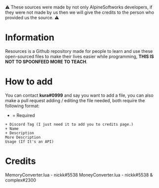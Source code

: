 ⚠ These sources were made by not only AlpineSoftworks developers, if they were not made by us then we will give the credits to the person who provided us the source. ⚠

# Information
Resources is a Github repository made for people to learn and use these open-sourced files to make their lives easier while programming, **THIS IS NOT TO SPOONFEED MORE TO TEACH**.

# How to add
You can contact **kura#0999** and say you want to add a file, you can also make a pull request adding  / editing the file needed, both require the following format:

+ = Required
```
+ Discord Tag (I just need it to add you to credits page.)
+ Name
+ Description
More Description
Usage (If It's an API)
```

# Credits
MemoryConverter.lua - nickk#5538
MoneyConverter.lua - nickk#5538 & complex#2300

